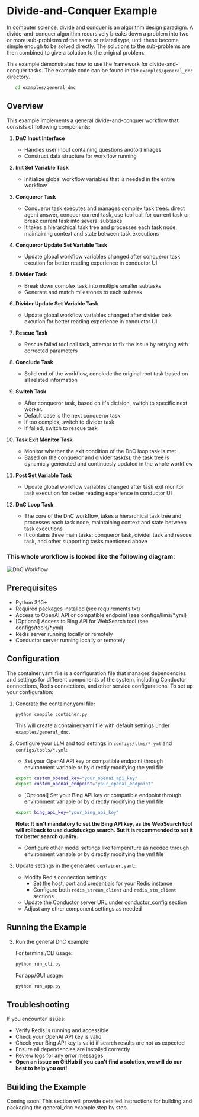 # Divide-and-Conquer Example

In computer science, divide and conquer is an algorithm design paradigm. A divide-and-conquer algorithm recursively breaks down a problem into two or more sub-problems of the same or related type, until these become simple enough to be solved directly. The solutions to the sub-problems are then combined to give a solution to the original problem.

This example demonstrates how to use the framework for divide-and-conquer tasks. The example code can be found in the `examples/general_dnc` directory.

```bash
   cd examples/general_dnc
```

## Overview

This example implements a general divide-and-conquer workflow that consists of following components:

1. **DnC Input Interface**
   - Handles user input containing questions and(or) images
   - Construct data structure for workflow running

2. **Init Set Variable Task**
   - Initialize global workflow variables that is needed in the entire workflow
  
3. **Conqueror Task**
   - Conqueror task executes and manages complex task trees: direct agent answer, conquer current task, use tool call for current task or break current task into several subtasks
   - It takes a hierarchical task tree and processes each task node, maintaining context and state between task executions

4. **Conqueror Update Set Variable Task**
   - Update global workflow variables changed after conqueror task excution for better reading experience in conductor UI
  
5. **Divider Task**
   - Break down complex task into multiple smaller subtasks
   - Generate and match milestones to each subtask

6. **Divider Update Set Variable Task**
   - Update global workflow variables changed after divider task excution for better reading experience in conductor UI

7. **Rescue Task**
   - Rescue failed tool call task, attempt to fix the issue by retrying with corrected parameters

8. **Conclude Task**
   - Solid end of the workflow, conclude the original root task based on all related information

9.  **Switch Task**
    - After conqueror task, based on it's dicision, switch to specific next worker.
    - Default case is the next conqueror task
    - If too complex, switch to divider task
    - If failed, switch to rescue task

10. **Task Exit Monitor Task**
    - Monitor whether the exit condition of the DnC loop task is met
    - Based on the conqueror and divider task(s), the task tree is dynamicly generated and continuesly updated in the whole workflow

11. **Post Set Variable Task**
    - Update global workflow variables changed after task exit monitor task execution for better reading experience in conductor UI

12. **DnC Loop Task**
    - The core of the DnC workflow, takes a hierarchical task tree and processes each task node, maintaining context and state between task executions
    - It contains three main tasks: conqueror task, divider task and rescue task, and other supporting tasks mentioned above

### This whole workflow is looked like the following diagram:

![DnC Workflow](./docs/images/general_dnc_workflow_diagram.png)

## Prerequisites

- Python 3.10+
- Required packages installed (see requirements.txt)
- Access to OpenAI API or compatible endpoint (see configs/llms/*.yml)
- [Optional] Access to Bing API for WebSearch tool (see configs/tools/*.yml)
- Redis server running locally or remotely
- Conductor server running locally or remotely

## Configuration

The container.yaml file is a configuration file that manages dependencies and settings for different components of the system, including Conductor connections, Redis connections, and other service configurations. To set up your configuration:

1. Generate the container.yaml file:
   ```bash
   python compile_container.py
   ```
   This will create a container.yaml file with default settings under `examples/general_dnc`.


2. Configure your LLM and tool settings in `configs/llms/*.yml` and `configs/tools/*.yml`:
   - Set your OpenAI API key or compatible endpoint through environment variable or by directly modifying the yml file
   ```bash
   export custom_openai_key="your_openai_api_key"
   export custom_openai_endpoint="your_openai_endpoint"
   ```
   - [Optional] Set your Bing API key or compatible endpoint through environment variable or by directly modifying the yml file
   ```bash
   export bing_api_key="your_bing_api_key"
   ```
   **Note: It isn't mandatory to set the Bing API key, as the WebSearch tool will rollback to use duckduckgo search. But it is recommended to set it for better search quality.**
   - Configure other model settings like temperature as needed through environment variable or by directly modifying the yml file

3. Update settings in the generated `container.yaml`:
   - Modify Redis connection settings:
     - Set the host, port and credentials for your Redis instance
     - Configure both `redis_stream_client` and `redis_stm_client` sections
   - Update the Conductor server URL under conductor_config section
   - Adjust any other component settings as needed

## Running the Example

3. Run the general DnC example:

   For terminal/CLI usage:
   ```bash
   python run_cli.py
   ```

   For app/GUI usage:
   ```bash
   python run_app.py
   ```

## Troubleshooting

If you encounter issues:
- Verify Redis is running and accessible
- Check your OpenAI API key is valid
- Check your Bing API key is valid if search results are not as expected
- Ensure all dependencies are installed correctly
- Review logs for any error messages
- **Open an issue on GitHub if you can't find a solution, we will do our best to help you out!**


## Building the Example

Coming soon! This section will provide detailed instructions for building and packaging the general_dnc example step by step.

